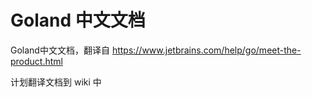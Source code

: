 # Goland 中文文档
Goland中文文档，翻译自 https://www.jetbrains.com/help/go/meet-the-product.html

计划翻译文档到 wiki 中
